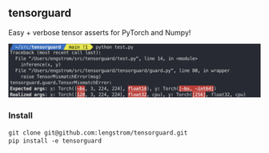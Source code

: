 ## tensorguard

Easy + verbose tensor asserts for PyTorch and Numpy!

<p align = 'center'>
<!-- <img src = 'static/code.png'> -->
<img src = 'static/vis.png'>
</p>

### Install
	git clone git@github.com:lengstrom/tensorguard.git
	pip install -e tensorguard

